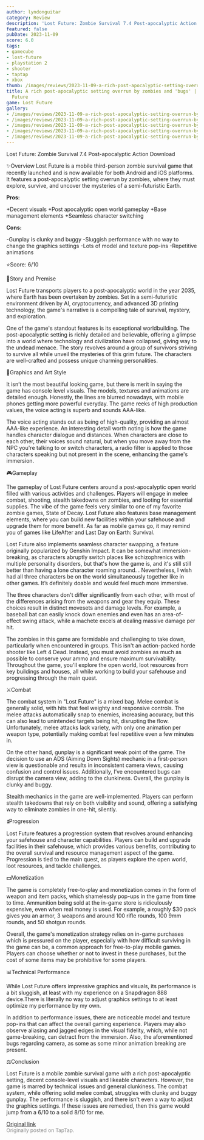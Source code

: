 ```yaml
---
author: lyndonguitar
category: Review
description: 'Lost Future: Zombie Survival 7.4 Post-apocalyptic Action Download'
featured: false
pubDate: 2023-11-09
score: 6.0
tags:
- gamecube
- lost-future
- playstation 2
- shooter
- taptap
- xbox
thumb: /images/reviews/2023-11-09-a-rich-post-apocalyptic-setting-overrun-by-zombies-and-bugs--review---lost-future-0.avif
title: A rich post-apocalyptic setting overrun by zombies and 'bugs' | Review - Lost
  Future
game: Lost Future
gallery:
- /images/reviews/2023-11-09-a-rich-post-apocalyptic-setting-overrun-by-zombies-and-bugs--review---lost-future-0.avif
- /images/reviews/2023-11-09-a-rich-post-apocalyptic-setting-overrun-by-zombies-and-bugs--review---lost-future-1.avif
- /images/reviews/2023-11-09-a-rich-post-apocalyptic-setting-overrun-by-zombies-and-bugs--review---lost-future-2.avif
- /images/reviews/2023-11-09-a-rich-post-apocalyptic-setting-overrun-by-zombies-and-bugs--review---lost-future-3.avif
- /images/reviews/2023-11-09-a-rich-post-apocalyptic-setting-overrun-by-zombies-and-bugs--review---lost-future-4.avif
---
```

Lost Future: Zombie Survival
7.4
Post-apocalyptic
Action
Download

✨Overview
Lost Future is a mobile third-person zombie survival game that recently launched and is now available for both Android and iOS platforms. It features a post-apocalyptic setting overrun by zombies, where they must explore, survive, and uncover the mysteries of a semi-futuristic Earth.


**Pros:**


+Decent visuals
+Post apocalyptic open world gameplay
+Base management elements
+Seamless character switching


**Cons:**


-Gunplay is clunky and buggy
-Sluggish performance with no way to change the graphics settings
-Lots of model and texture pop-ins
-Repetitive animations

⭐️Score: 6/10

📖Story and Premise

Lost Future transports players to a post-apocalyptic world in the year 2035, where Earth has been overtaken by zombies. Set in a semi-futuristic environment driven by AI, cryptocurrency, and advanced 3D printing technology, the game's narrative is a compelling tale of survival, mystery, and exploration.

One of the game's standout features is its exceptional worldbuilding. The post-apocalyptic setting is richly detailed and believable, offering a glimpse into a world where technology and civilization have collapsed, giving way to the undead menace. The story revolves around a group of survivors striving to survive all while unveil the mysteries of this grim future. The characters are well-crafted and possess unique charming personalities.

🎨Graphics and Art Style

It isn’t the most beautiful looking game, but there is merit in saying the game has console level visuals. The models, textures and animations are detailed enough. Honestly, the lines are blurred nowadays, with mobile phones getting more powerful everyday. The game reeks of high production values, the voice acting is superb and sounds AAA-like.

The voice acting stands out as being of high-quality, providing an almost AAA-like experience. An interesting detail worth noting is how the game handles character dialogue and distances. When characters are close to each other, their voices sound natural, but when you move away from the NPC you're talking to or switch characters, a radio filter is applied to those characters speaking but not present in the scene, enhancing the game's immersion.

🎮Gameplay

The gameplay of Lost Future centers around a post-apocalyptic open world filled with various activities and challenges. Players will engage in melee combat, shooting, stealth takedowns on zombies, and looting for essential supplies.  The vibe of the game feels very similar to one of my favorite zombie games, State of Decay. Lost Future also features base management elements, where you can build new facilities within your safehouse and upgrade them for more benefit. As far as mobile games go, it may remind you of games like LifeAfter and Last Day on Earth: Survival.

Lost Future also implements seamless character swapping, a feature originally popularized by Genshin Impact. It can be somewhat immersion-breaking, as characters abruptly switch places like schizophrenics with multiple personality disorders, but that's how the game is, and it's still still better than having a lone character roaming around. . Nevertheless, I wish had all three characters be on the world simultaneously together like in other games. It’s definitely doable and would feel much more immersive.

The three characters don't differ significantly from each other, with most of the differences arising from the weapons and gear they equip. These choices result in distinct movesets and damage levels. For example, a baseball bat can easily knock down enemies and even has an area-of-effect swing attack, while a machete excels at dealing massive damage per hit.

The zombies in this game are formidable and challenging to take down, particularly when encountered in groups. This isn't an action-packed horde shooter like Left 4 Dead. Instead, you must avoid zombies as much as possible to conserve your ammo and ensure maximum survivability. Throughout the game, you'll explore the open world, loot resources from key buildings and houses, all while working to build your safehouse and progressing through the main quest.

⚔️Combat

The combat system in "Lost Future" is a mixed bag. Melee combat is generally solid, with hits that feel weighty and responsive controls. The melee attacks automatically snap to enemies, increasing accuracy, but this can also lead to unintended targets being hit, disrupting the flow. Unfortunately, melee attacks lack variety, with only one animation per weapon type, potentially making combat feel repetitive even a few minutes in.

On the other hand, gunplay is a significant weak point of the game. The decision to use an ADS (Aiming Down Sights) mechanic in a first-person view is questionable and results in inconsistent camera views, causing confusion and control issues. Additionally, I’ve encountered bugs can disrupt the camera view, adding to the clunkiness. Overall, the gunplay is clunky and buggy.

Stealth mechanics in the game are well-implemented. Players can perform stealth takedowns that rely on both visibility and sound, offering a satisfying way to eliminate zombies in one-hit, silently.

⏫Progression

Lost Future features a progression system that revolves around enhancing your safehouse and character capabilities. Players can build and upgrade facilities in their safehouse, which provides various benefits, contributing to the overall survival and resource management aspect of the game. Progression is tied to the main quest, as players explore the open world, loot resources, and tackle challenges.

💵Monetization

The game is completely free-to-play and monetization comes in the form of weapon and item packs, which shamelessly pop-ups in the game from time to time. Ammunition being sold at the in-game store is ridiculously expensive, even when real money is used. For example, a roughly $30 pack gives you an armor, 3 weapons and  around 100 rifle rounds, 100 9mm rounds, and 50 shotgun rounds.

Overall, the game's monetization strategy relies on in-game purchases which is pressured on the player, especially with how difficult surviving in the game can be, a common approach for free-to-play mobile games. Players can choose whether or not to invest in these purchases, but the cost of some items may be prohibitive for some players.

📊Technical Performance

While Lost Future offers impressive graphics and visuals, its performance is a bit sluggish, at least with my experience on a Snapdragon 888 device.There is literally no way to adjust graphics settings to at least optimize my performance by my own.

In addition to performance issues, there are noticeable model and texture pop-ins that can affect the overall gaming experience. Players may also observe aliasing and jagged edges in the visual fidelity, which, while not game-breaking, can detract from the immersion. Also, the aforementioned bugs regarding camera, as some as some minor animation breaking are present.

⚖️Conclusion

Lost Future is a mobile zombie survival game with a rich post-apocalyptic setting, decent console-level visuals and likeable characters. However, the game is marred by technical issues and general clunkiness. The combat system, while offering solid melee combat, struggles with clunky and buggy gunplay. The performance is sluggish, and there isn't even a way to adjust the graphics settings. If these issues are remedied, then this game would jump from a 6/10 to a solid 8/10 for me.

[Original link](https://www.taptap.io/post/6524434)<br><span style="font-size: 0.95em; color: #888;">Originally posted on TapTap.</span>